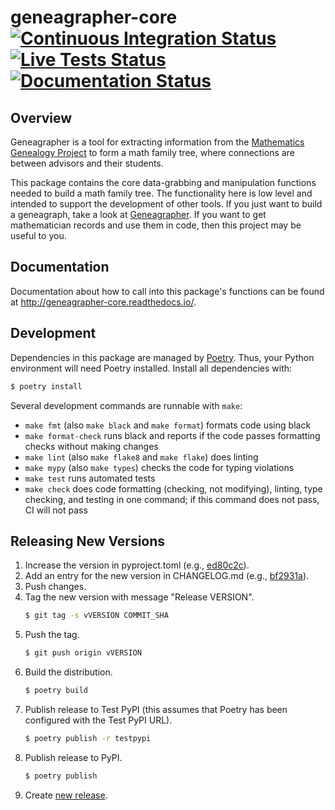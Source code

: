 # geneagrapher-core [![Continuous Integration Status](https://github.com/davidalber/geneagrapher-core/actions/workflows/ci.yaml/badge.svg?branch=main)](https://github.com/davidalber/geneagrapher-core/actions/workflows/ci.yaml/badge.svg?branch=main) [![Live Tests Status](https://github.com/davidalber/geneagrapher-core/actions/workflows/live-tests.yaml/badge.svg?branch=main)](https://github.com/davidalber/geneagrapher-core/actions/workflows/live-tests.yaml/badge.svg?branch=main) [![Documentation Status](https://readthedocs.org/projects/geneagrapher-core/badge/?version=latest)](https://geneagrapher-core.readthedocs.io/en/latest/?badge=latest)

## Overview
Geneagrapher is a tool for extracting information from the
[Mathematics Genealogy Project](https://www.mathgenealogy.org/) to
form a math family tree, where connections are between advisors and
their students.

This package contains the core data-grabbing and manipulation
functions needed to build a math family tree. The functionality here
is low level and intended to support the development of other
tools. If you just want to build a geneagraph, take a look at
[Geneagrapher](https://github.com/davidalber/geneagrapher). If you
want to get mathematician records and use them in code, then this
project may be useful to you.

## Documentation
Documentation about how to call into this package's functions can be
found at http://geneagrapher-core.readthedocs.io/.

## Development
Dependencies in this package are managed by
[Poetry](https://python-poetry.org/). Thus, your Python environment
will need Poetry installed. Install all dependencies with:

```sh
$ poetry install
```

Several development commands are runnable with `make`:
- `make fmt` (also `make black` and `make format`) formats code using
  black
- `make format-check` runs black and reports if the code passes
  formatting checks without making changes
- `make lint` (also `make flake8` and `make flake`) does linting
- `make mypy` (also `make types`) checks the code for typing violations
- `make test` runs automated tests
- `make check` does code formatting (checking, not modifying),
  linting, type checking, and testing in one command; if this command
  does not pass, CI will not pass

## Releasing New Versions

1. Increase the version in pyproject.toml (e.g., [ed80c2c](https://github.com/davidalber/geneagrapher-core/commit/ed80c2c568605f0eab3c3b8a9bf9d7d14aaf1495)).
1. Add an entry for the new version in CHANGELOG.md (e.g., [bf2931a](https://github.com/davidalber/geneagrapher-core/commit/bf2931a2b602c692cf690dd55b0809489c457e7c)).
1. Push changes.
1. Tag the new version with message "Release VERSION".
   ```bash
   $ git tag -s vVERSION COMMIT_SHA
   ```
1. Push the tag.
   ```bash
   $ git push origin vVERSION
   ```
1. Build the distribution.
   ```bash
   $ poetry build
   ```
1. Publish release to Test PyPI (this assumes that Poetry has been
   configured with the Test PyPI URL).
   ```bash
   $ poetry publish -r testpypi
   ```
1. Publish release to PyPI.
   ```bash
   $ poetry publish
   ```
1. Create [new
   release](https://github.com/davidalber/geneagrapher-core/releases/new).
